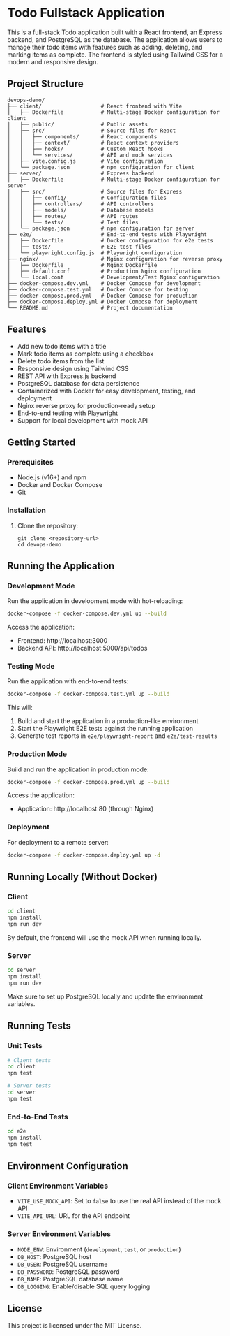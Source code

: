 # Todo Fullstack Application

This is a full-stack Todo application built with a React frontend, an Express backend, and PostgreSQL as the database. The application allows users to manage their todo items with features such as adding, deleting, and marking items as complete. The frontend is styled using Tailwind CSS for a modern and responsive design.

## Project Structure

```
devops-demo/
├── client/                   # React frontend with Vite
│   ├── Dockerfile            # Multi-stage Docker configuration for client
│   ├── public/               # Public assets
│   ├── src/                  # Source files for React
│   │   ├── components/       # React components
│   │   ├── context/          # React context providers
│   │   ├── hooks/            # Custom React hooks
│   │   └── services/         # API and mock services
│   ├── vite.config.js        # Vite configuration
│   └── package.json          # npm configuration for client
├── server/                   # Express backend
│   ├── Dockerfile            # Multi-stage Docker configuration for server
│   ├── src/                  # Source files for Express
│   │   ├── config/           # Configuration files
│   │   ├── controllers/      # API controllers
│   │   ├── models/           # Database models
│   │   ├── routes/           # API routes
│   │   └── tests/            # Test files
│   └── package.json          # npm configuration for server
├── e2e/                      # End-to-end tests with Playwright
│   ├── Dockerfile            # Docker configuration for e2e tests
│   ├── tests/                # E2E test files
│   └── playwright.config.js  # Playwright configuration
├── nginx/                    # Nginx configuration for reverse proxy
│   ├── Dockerfile            # Nginx Dockerfile
│   ├── default.conf          # Production Nginx configuration
│   └── local.conf            # Development/Test Nginx configuration
├── docker-compose.dev.yml    # Docker Compose for development
├── docker-compose.test.yml   # Docker Compose for testing
├── docker-compose.prod.yml   # Docker Compose for production
├── docker-compose.deploy.yml # Docker Compose for deployment
└── README.md                 # Project documentation
```

## Features

- Add new todo items with a title
- Mark todo items as complete using a checkbox
- Delete todo items from the list
- Responsive design using Tailwind CSS
- REST API with Express.js backend
- PostgreSQL database for data persistence
- Containerized with Docker for easy development, testing, and deployment
- Nginx reverse proxy for production-ready setup
- End-to-end testing with Playwright
- Support for local development with mock API

## Getting Started

### Prerequisites

- Node.js (v16+) and npm
- Docker and Docker Compose
- Git

### Installation

1. Clone the repository:
   ```
   git clone <repository-url>
   cd devops-demo
   ```

## Running the Application

### Development Mode

Run the application in development mode with hot-reloading:

```bash
docker-compose -f docker-compose.dev.yml up --build
```

Access the application:
- Frontend: http://localhost:3000
- Backend API: http://localhost:5000/api/todos

### Testing Mode

Run the application with end-to-end tests:

```bash
docker-compose -f docker-compose.test.yml up --build
```

This will:
1. Build and start the application in a production-like environment
2. Start the Playwright E2E tests against the running application
3. Generate test reports in `e2e/playwright-report` and `e2e/test-results`

### Production Mode

Build and run the application in production mode:

```bash
docker-compose -f docker-compose.prod.yml up --build
```

Access the application:
- Application: http://localhost:80 (through Nginx)

### Deployment

For deployment to a remote server:

```bash
docker-compose -f docker-compose.deploy.yml up -d
```

## Running Locally (Without Docker)

### Client

```bash
cd client
npm install
npm run dev
```

By default, the frontend will use the mock API when running locally.

### Server

```bash
cd server
npm install
npm run dev
```

Make sure to set up PostgreSQL locally and update the environment variables.

## Running Tests

### Unit Tests

```bash
# Client tests
cd client
npm test

# Server tests
cd server
npm test
```

### End-to-End Tests

```bash
cd e2e
npm install
npm test
```

## Environment Configuration

### Client Environment Variables

- `VITE_USE_MOCK_API`: Set to `false` to use the real API instead of the mock API
- `VITE_API_URL`: URL for the API endpoint

### Server Environment Variables

- `NODE_ENV`: Environment (`development`, `test`, or `production`)
- `DB_HOST`: PostgreSQL host
- `DB_USER`: PostgreSQL username
- `DB_PASSWORD`: PostgreSQL password
- `DB_NAME`: PostgreSQL database name
- `DB_LOGGING`: Enable/disable SQL query logging


## License

This project is licensed under the MIT License.